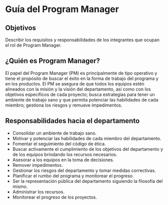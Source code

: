 # Guía del Program Manager

## Objetivos

Describir los requisitos y responsabilidades de los integrantes que ocupan el
rol de Program Manager.

## ¿Quién es Program Manager?

El papel del Program Manager (PM) es principalmente de tipo operativo y tiene el
propósito de buscar el éxito en la forma de trabajo del programa y en los
productos. El PM se asegura de que todos los equipos estén alineados con la
misión y la visión del departamento, así como con los objetivos específicos de
cada proyecto; busca estrategias para tener un ambiente de trabajo sano y que
permita potenciar las habilidades de cada miembro; gestiona los riesgos y
remueve impedimentos.

## Responsabilidades hacia el departamento

- Consolidar un ambiente de trabajo sano.
- Motivar y potenciar las habilidades de cada miembro del departamento.
- Fomentar el seguimiento del código de ética.
- Buscar activamente el cumplimiento de los objetivos del departamento y de los
  equipos brindando los recursos necesarios.
- Asesorar a los equipos en la toma de decisiones.
- Remover impedimentos.
- Gestionar los riesgos del departamento y tomar medidas correctivas.
- Planificar el rumbo del programa y monitorear el progreso.
- Ser la representación pública del departamento siguiendo la filosofía del
  mismo.
- Administrar los recursos.
- Monitorear el progreso de los proyectos.
